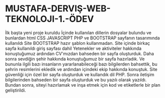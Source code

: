 # MUSTAFA-DERVIŞ-WEB-TEKNOLOJI-1.-ÖDEV

İlk başta yeni proje kuruldu İçinde kullanılan dillerin dosyalar bulundu ve
bunlardan html CSS JAVASCRIPT PHP ve BOOTSTRAP sayfanın tasarımında
kullanıldı Site BOOTSTRAP hazır şablon kullanmadan.
Site içinde birkaç sayfa kullanıldı giriş sayfası dahil
Yetenekler ve aktiviteler hakkında konuştuğumuz ardından CV'mızdan bahseden
bir sayfa oluşturduk. Daha sonra sevdiğin şehir hakkında konuştuğumuz bir sayfa
hazırladık.
Ve bununla ilgili bazı insanların yararlanabileceği bazı bilgilerden bahsettik, bu
şehrin resimlerini ekledik ve ardından içindeki ekip hakkında konuştuk.
Site güvenliği için özel bir sayfa oluşturduk ve kullandık dil PHP.
Sonra iletişim bilgilerinden bahseden bir sayfa oluşturduk ve bu yazılı olarak
yazıldı.
Bundan sonra, siteyi hazırlamak ve inşa etmek için kod ve etiketlerle bir plan
geliştirildi.

